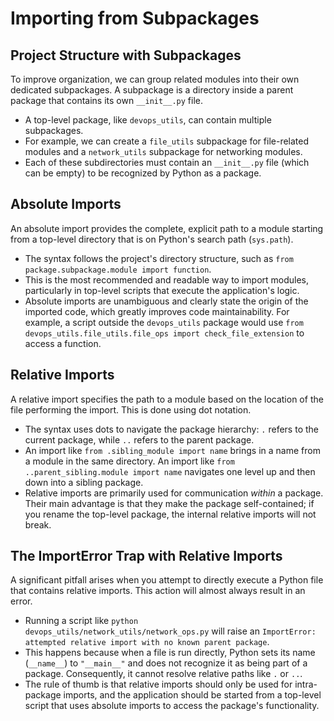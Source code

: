 # Importing from Subpackages

## Project Structure with Subpackages

To improve organization, we can group related modules into their own dedicated subpackages. A subpackage is a directory inside a parent package that contains its own `__init__.py` file.

- A top-level package, like `devops_utils`, can contain multiple subpackages.
- For example, we can create a `file_utils` subpackage for file-related modules and a `network_utils` subpackage for networking modules.
- Each of these subdirectories must contain an `__init__.py` file (which can be empty) to be recognized by Python as a package.

## Absolute Imports

An absolute import provides the complete, explicit path to a module starting from a top-level directory that is on Python's search path (`sys.path`).

- The syntax follows the project's directory structure, such as `from package.subpackage.module import function`.
- This is the most recommended and readable way to import modules, particularly in top-level scripts that execute the application's logic.
- Absolute imports are unambiguous and clearly state the origin of the imported code, which greatly improves code maintainability. For example, a script outside the `devops_utils` package would use `from devops_utils.file_utils.file_ops import check_file_extension` to access a function.

## Relative Imports

A relative import specifies the path to a module based on the location of the file performing the import. This is done using dot notation.

- The syntax uses dots to navigate the package hierarchy: `.` refers to the current package, while `..` refers to the parent package.
- An import like `from .sibling_module import name` brings in a name from a module in the same directory. An import like `from ..parent_sibling.module import name` navigates one level up and then down into a sibling package.
- Relative imports are primarily used for communication _within_ a package. Their main advantage is that they make the package self-contained; if you rename the top-level package, the internal relative imports will not break.

## The ImportError Trap with Relative Imports

A significant pitfall arises when you attempt to directly execute a Python file that contains relative imports. This action will almost always result in an error.

- Running a script like `python devops_utils/network_utils/network_ops.py` will raise an `ImportError: attempted relative import with no known parent package`.
- This happens because when a file is run directly, Python sets its name (`__name__`) to `"__main__"` and does not recognize it as being part of a package. Consequently, it cannot resolve relative paths like `.` or `..`.
- The rule of thumb is that relative imports should only be used for intra-package imports, and the application should be started from a top-level script that uses absolute imports to access the package's functionality.

